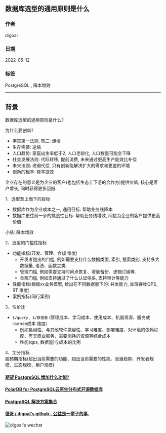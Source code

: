 ## 数据库选型的通用原则是什么      
                                   
### 作者                                        
digoal                                                            
                                                            
### 日期                                                            
2022-05-12                                                           
                                                            
### 标签                                                         
PostgreSQL , 降本增效                           
                                                          
----                                                          
                                                          
## 背景        
数据库选型的通用原则是什么?    
  
为什么要创新?    
- 宇宙第一法则, 热二: 熵增    
- 生存需要: 逆熵    
- 人口趋势: 家庭出生率低于2, 人口老龄化, 人口数量可能会下降    
- 社会发展法则: 代际转移, 提前消费, 未来通过更高生产能效比补偿    
- 未来法则: 递弱代偿, 只有创新能解决扩大的需求和更差的环境    
- 创新的根本: 降本提效    
  
企业存在的意义是为企业的客户(也包括生态上下游的合作方)提供价值, 核心是客户增长, 同时获得更多回报.     
  
1、选型至上而下的目标  
- 数据库作为企业成本之一, 通用目标: 帮助业务线降本     
- 数据库更往前一步的挑战性目标: 帮助业务线增效, 间接为企业的客户提供更高价值     
  
小结: 降本增效     
  
2、选型的门槛性指标    
- 功能指标(开发、管理、合规 维度)    
    - 开发者提出的门槛, 例如需要支持什么数据类型, 索引, 搜索类别, 支持多大数据量, 语法、函数之类.    
    - 管理门槛, 例如需要支持时间点恢复、增量备份、逻辑订阅等.    
    - 合规门槛, 例如支持通过了什么认证体系, 支持审计等能力   
- 性能指标(根据xx业务模型, 给出在不同数据量下的: 并发能力, 处理吞吐QPS, RT 维度)    
- 案例指标(同行案例)    
  
3、性价比    
- `$/query, $/数据量` (管理成本、学习成本、使用成本、机器资源、服务或license成本 维度)      
    - 例如易用性、与其他软件兼容性、学习难度、部署难度、对环境的依赖程度、有无商业服务、需要消耗的资源等综合成本  
    - 性能(qps, 数据量)与成本的比例   
  
4、加分指标    
超预期指标(超出当前需要的功能、超出当前需要的性能、发展趋势、开发者规模、生态规模、用户规模)    
  
  
  
#### [期望 PostgreSQL 增加什么功能?](https://github.com/digoal/blog/issues/76 "269ac3d1c492e938c0191101c7238216")
  
  
#### [PolarDB for PostgreSQL云原生分布式开源数据库](https://github.com/ApsaraDB/PolarDB-for-PostgreSQL "57258f76c37864c6e6d23383d05714ea")
  
  
#### [PostgreSQL 解决方案集合](https://yq.aliyun.com/topic/118 "40cff096e9ed7122c512b35d8561d9c8")
  
  
#### [德哥 / digoal's github - 公益是一辈子的事.](https://github.com/digoal/blog/blob/master/README.md "22709685feb7cab07d30f30387f0a9ae")
  
  
![digoal's wechat](../pic/digoal_weixin.jpg "f7ad92eeba24523fd47a6e1a0e691b59")
  
